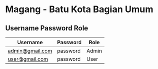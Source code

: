 # Magang - Batu Kota Bagian Umum

## Username Password Role
| Username | Password | Role |
| ----------- | ----------- | ----------- |
| admin@gmail.com | password | Admin |
| user@gmail.com | password | User |



